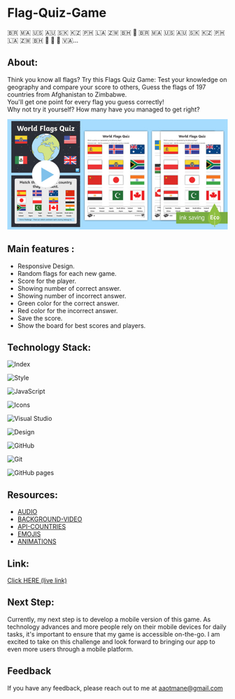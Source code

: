 # Flag-Quiz-Game
🇧🇷 🇲🇦 🇺🇸 🇦🇺 🇸🇰 🇰🇿 🇵🇭 🇱🇦 🇿🇼 🇧🇭 🏴󠁧󠁢󠁷󠁬󠁳󠁿 🇧🇷 🇲🇦 🇺🇸 🇦🇺 🇸🇰 🇰🇿 🇵🇭 🇱🇦 🇿🇼 🇧🇭 🏴󠁧󠁢󠁷󠁬󠁳󠁿 🏴󠁧󠁢󠁥󠁮󠁧󠁿 🏴󠁧󠁢󠁳󠁣󠁴󠁿 🇻🇦...

## About:

Think you know all flags? Try this Flags Quiz Game: Test your knowledge on geography and compare your score to others, Guess the flags of 197 countries from Afghanistan to Zimbabwe.   
You'll get one point for every flag you guess correctly!   
Why not try it yourself? How many have you managed to get right?  
   
![alt text](img/readme.jpg)

  
## Main features :

 * Responsive Design.
 * Random flags for each new game.
 * Score for the player.
 * Showing number of correct answer.
 * Showing number of incorrect answer. 
 * Green color for the correct answer.
 * Red color for the incorrect answer.
 * Save the score.
 * Show the board for best scores and players.

 ## Technology Stack:

 ![Index](https://img.shields.io/badge/HTML5-E34F26?style=for-the-badge&logo=html5&logoColor=white)  

 ![Style](https://img.shields.io/badge/CSS3-1572B6?style=for-the-badge&logo=css3&logoColor=white)   

 ![JavaScript](https://img.shields.io/badge/JavaScript-323330?style=for-the-badge&logo=javascript&logoColor=F7DF1E)   

 ![Icons](https://img.shields.io/badge/Font_Awesome-339AF0?style=for-the-badge&logo=fontawesome&logoColor=white)   

![Visual Studio](https://img.shields.io/badge/VSCode-0078D4?style=for-the-badge&logo=visual%20studio%20code&logoColor=white)   

![Design](https://img.shields.io/badge/Figma-F24E1E?style=for-the-badge&logo=figma&logoColor=white)    

![GitHub](https://img.shields.io/badge/GitHub-100000?style=for-the-badge&logo=github&logoColor=white)   

 ![Git](https://img.shields.io/badge/GIT-E44C30?style=for-the-badge&logo=git&logoColor=white)     

 ![GitHub pages](https://img.shields.io/badge/GitHub%20Pages-222222?style=for-the-badge&logo=GitHub%20Pages&logoColor=white)   


## Resources:

* [AUDIO](https://pixabay.com/music/)
* [BACKGROUND-VIDEO](https://elements.envato.com/?cl=header)
* [API-COUNTRIES](https://restcountries.com)
* [EMOJIS](https://getemoji.com/)
* [ANIMATIONS](https://www.w3schools.com/css/css3_animations.asp)


## Link:  
   
   [Click HERE (live link)](https://otfigo87.github.io/mod1-flag-quiz-game/)

## Next Step:

Currently, my next step is to develop a mobile version of this game. As technology advances and more people rely on their mobile devices for daily tasks, it's important to ensure that my game is accessible on-the-go. 
I am excited to take on this challenge and look forward to bringing our app to even more users through a mobile platform.

## Feedback
  
  If you have any feedback, please reach out to me at aaotmane@gmail.com
